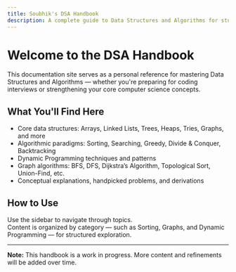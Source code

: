 ```yaml
---
title: Soubhik's DSA Handbook
description: A complete guide to Data Structures and Algorithms for students and interview preparation.
---
```


# Welcome to the DSA Handbook

This documentation site serves as a personal reference for mastering Data Structures and Algorithms — whether you're preparing for coding interviews or strengthening your core computer science concepts.

## What You'll Find Here

- Core data structures: Arrays, Linked Lists, Trees, Heaps, Tries, Graphs, and more  
- Algorithmic paradigms: Sorting, Searching, Greedy, Divide & Conquer, Backtracking  
- Dynamic Programming techniques and patterns  
- Graph algorithms: BFS, DFS, Dijkstra’s Algorithm, Topological Sort, Union-Find, etc.  
- Conceptual explanations, handpicked problems, and derivations

## How to Use

Use the sidebar to navigate through topics.  
Content is organized by category — such as Sorting, Graphs, and Dynamic Programming — for structured exploration.

---

**Note:** This handbook is a work in progress. More content and refinements will be added over time.

